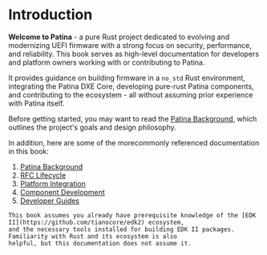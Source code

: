 
# Introduction

**Welcome to Patina** - a pure Rust project dedicated to evolving and modernizing UEFI firmware with a strong focus on security, performance, and reliability. This book serves as high-level documentation for developers and platform owners working with or contributing to Patina.

It provides guidance on building firmware in a `no_std` Rust environment, integrating the Patina DXE Core, developing
pure-rust Patina components, and contributing to the ecosystem - all without assuming prior experience with
Patina itself.

Before getting started, you may want to read the [Patina Background](patina.md), which outlines the project's goals and design philosophy.

In addition, here are some of the morecommonly referenced documentation in this book:

1. [Patina Background](patina.md)
2. [RFC Lifecycle](rfc_lifecycle.md)
3. [Platform Integration](integrate/patina_dxe_core_requirements.html)
4. [Component Development](component/getting_started.html)
5. [Developer Guides](http://localhost:3000/dev/documenting.html)

```admonish note
This book assumes you already have prerequisite knowledge of the [EDK II](https://github.com/tianocore/edk2) ecosystem,
and the necessary tools installed for building EDK II packages. Familiarity with Rust and its ecosystem is also
helpful, but this documentation does not assume it.
```

